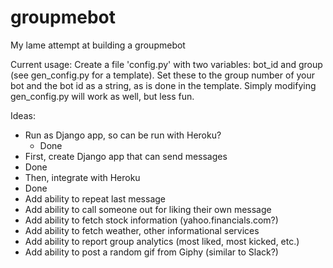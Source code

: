 # groupmebot

My lame attempt at building a groupmebot

Current usage:
  Create a file 'config.py' with two variables: bot_id and group (see gen_config.py for a template). Set these to the group number of your bot and the bot id as a string, as is done in the template. Simply modifying gen_config.py will work as well, but less fun. 

Ideas:
* Run as Django app, so can be run with Heroku?
  * Done
 * First, create Django app that can send messages
  * Done
 * Then, integrate with Heroku
  * Done
* Add ability to repeat last message
* Add ability to call someone out for liking their own message
* Add ability to fetch stock information (yahoo.financials.com?)
* Add ability to fetch weather, other informational services
* Add ability to report group analytics (most liked, most kicked, etc.)
* Add ability to post a random gif from Giphy (similar to Slack?)
